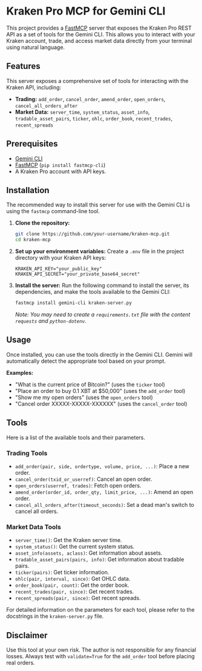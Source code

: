 # Kraken Pro MCP for Gemini CLI

This project provides a [FastMCP](https://gofastmcp.com/) server that exposes the Kraken Pro REST API as a set of tools for the Gemini CLI. This allows you to interact with your Kraken account, trade, and access market data directly from your terminal using natural language.

## Features

This server exposes a comprehensive set of tools for interacting with the Kraken API, including:

*   **Trading:** `add_order`, `cancel_order`, `amend_order`, `open_orders`, `cancel_all_orders_after`
*   **Market Data:** `server_time`, `system_status`, `asset_info`, `tradable_asset_pairs`, `ticker`, `ohlc`, `order_book`, `recent_trades`, `recent_spreads`

## Prerequisites

*   [Gemini CLI](https://github.com/google/gemini-cli)
*   [FastMCP](https://gofastmcp.com/) (`pip install fastmcp-cli`)
*   A Kraken Pro account with API keys.

## Installation

The recommended way to install this server for use with the Gemini CLI is using the `fastmcp` command-line tool.

1.  **Clone the repository:**
    ```bash
    git clone https://github.com/your-username/kraken-mcp.git
    cd kraken-mcp
    ```

2.  **Set up your environment variables:**
    Create a `.env` file in the project directory with your Kraken API keys:
    ```
    KRAKEN_API_KEY="your_public_key"
    KRAKEN_API_SECRET="your_private_base64_secret"
    ```

3.  **Install the server:**
    Run the following command to install the server, its dependencies, and make the tools available to the Gemini CLI:
    ```bash
    fastmcp install gemini-cli kraken-server.py 
    ```
    *Note: You may need to create a `requirements.txt` file with the content `requests` and `python-dotenv`.*

## Usage

Once installed, you can use the tools directly in the Gemini CLI. Gemini will automatically detect the appropriate tool based on your prompt.

**Examples:**

*   "What is the current price of Bitcoin?" (uses the `ticker` tool)
*   "Place an order to buy 0.1 XBT at $50,000" (uses the `add_order` tool)
*   "Show me my open orders" (uses the `open_orders` tool)
*   "Cancel order XXXXX-XXXXX-XXXXXX" (uses the `cancel_order` tool)

## Tools

Here is a list of the available tools and their parameters.

### Trading Tools

*   `add_order(pair, side, ordertype, volume, price, ...)`: Place a new order.
*   `cancel_order(txid_or_userref)`: Cancel an open order.
*   `open_orders(userref, trades)`: Fetch open orders.
*   `amend_order(order_id, order_qty, limit_price, ...)`: Amend an open order.
*   `cancel_all_orders_after(timeout_seconds)`: Set a dead man's switch to cancel all orders.

### Market Data Tools

*   `server_time()`: Get the Kraken server time.
*   `system_status()`: Get the current system status.
*   `asset_info(assets, aclass)`: Get information about assets.
*   `tradable_asset_pairs(pairs, info)`: Get information about tradable pairs.
*   `ticker(pairs)`: Get ticker information.
*   `ohlc(pair, interval, since)`: Get OHLC data.
*   `order_book(pair, count)`: Get the order book.
*   `recent_trades(pair, since)`: Get recent trades.
*   `recent_spreads(pair, since)`: Get recent spreads.

For detailed information on the parameters for each tool, please refer to the docstrings in the `kraken-server.py` file.

## Disclaimer

Use this tool at your own risk. The author is not responsible for any financial losses. Always test with `validate=True` for the `add_order` tool before placing real orders.